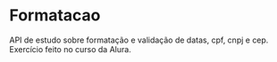 # Formatacao
API de estudo sobre formatação e validação de datas, cpf, cnpj e cep. Exercício feito no curso da Alura.
